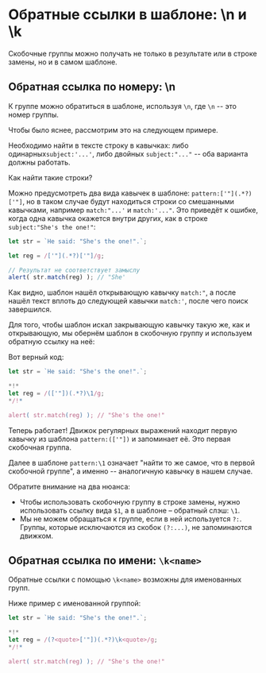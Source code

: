 # Обратные ссылки в шаблоне: \n и \k

Скобочные группы можно получать не только в результате или в строке замены, но и в самом шаблоне.

## Обратная ссылка по номеру: \n

К группе можно обратиться в шаблоне, используя `\n`, где `\n` -- это номер группы.

Чтобы было яснее, рассмотрим это на следующем примере.

Необходимо найти в тексте строку в кавычках: либо одинарных`subject:'...'`, либо двойных `subject:"..."` -- оба варианта должны работать.

Как найти такие строки?

Можно предусмотреть два вида кавычек в шаблоне: `pattern:['"](.*?)['"]`, но в таком случае будут находиться строки со смешанными кавычками, например `match:"...'` и `match:'..."`. Это приведёт к ошибке, когда одна кавычка окажется внутри других, как в строке `subject:"She's the one!"`:


```js run
let str = `He said: "She's the one!".`;

let reg = /['"](.*?)['"]/g;

// Результат не соответствует замыслу
alert( str.match(reg) ); // "She'
```

Как видно, шаблон нашёл открывающую кавычку `match:"`, а после нашёл текст вплоть до следующей кавычки `match:'`, после чего поиск завершился.

Для того, чтобы шаблон искал закрывающую кавычку такую же, как и открывающую, мы обернём шаблон в скобочную группу и используем обратную ссылку на неё:

Вот верный код:

```js run
let str = `He said: "She's the one!".`;

*!*
let reg = /(['"])(.*?)\1/g;
*/!*

alert( str.match(reg) ); // "She's the one!"
```

Теперь работает! Движок регулярных выражений находит первую кавычку из шаблона `pattern:(['"])` и запоминает её. Это первая скобочная группа.

Далее в шаблоне `pattern:\1` означает "найти то же самое, что в первой скобочной группе", а именно -- аналогичную кавычку в нашем случае.

Обратите внимание на два нюанса:

- Чтобы использовать скобочную группу в строке замены, нужно использовать ссылку вида `$1`, а в шаблоне – обратный слэш: `\1`.
- Мы не можем обращаться к группе, если в ней используется `?:`. Группы, которые исключаются из скобок `(?:...)`, не запоминаются движком.

## Обратная ссылка по имени: `\k<name>`

Обратные ссылки с помощью `\k<name>` возможны для именованных групп.

Ниже пример с именованной группой:

```js run
let str = `He said: "She's the one!".`;

*!*
let reg = /(?<quote>['"])(.*?)\k<quote>/g;
*/!*

alert( str.match(reg) ); // "She's the one!"
```
